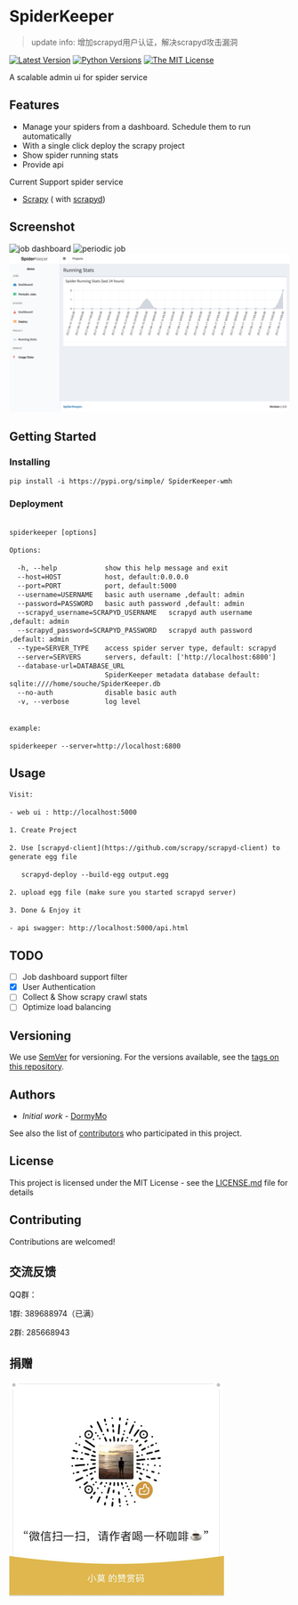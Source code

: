 # SpiderKeeper

> update info: 增加scrapyd用户认证，解决scrapyd攻击漏洞

[![Latest Version](http://img.shields.io/pypi/v/SpiderKeeper.svg)](https://pypi.python.org/pypi/SpiderKeeper)
[![Python Versions](http://img.shields.io/pypi/pyversions/SpiderKeeper.svg)](https://pypi.python.org/pypi/SpiderKeeper)
[![The MIT License](http://img.shields.io/badge/license-MIT-blue.svg)](https://github.com/DormyMo/SpiderKeeper/blob/master/LICENSE)
   
A scalable admin ui for spider service 

## Features

- Manage your spiders from a dashboard. Schedule them to run automatically
- With a single click deploy the scrapy project
- Show spider running stats
- Provide api


Current Support spider service
- [Scrapy](https://github.com/scrapy/scrapy) ( with [scrapyd](https://github.com/scrapy/scrapyd))

## Screenshot
![job dashboard](https://raw.githubusercontent.com/DormyMo/SpiderKeeper/master/screenshot/screenshot_1.png)
![periodic job](https://raw.githubusercontent.com/DormyMo/SpiderKeeper/master/screenshot/screenshot_2.png)
![running stats](https://raw.githubusercontent.com/DormyMo/SpiderKeeper/master/screenshot/screenshot_3.png)

## Getting Started


### Installing


```
pip install -i https://pypi.org/simple/ SpiderKeeper-wmh
```

### Deployment

``` 

spiderkeeper [options]

Options:

  -h, --help            show this help message and exit
  --host=HOST           host, default:0.0.0.0
  --port=PORT           port, default:5000
  --username=USERNAME   basic auth username ,default: admin
  --password=PASSWORD   basic auth password ,default: admin
  --scrapyd_username=SCRAPYD_USERNAME   scrapyd auth username ,default: admin
  --scrapyd_password=SCRAPYD_PASSWORD   scrapyd auth password ,default: admin
  --type=SERVER_TYPE    access spider server type, default: scrapyd
  --server=SERVERS      servers, default: ['http://localhost:6800']
  --database-url=DATABASE_URL
                        SpiderKeeper metadata database default: sqlite:////home/souche/SpiderKeeper.db
  --no-auth             disable basic auth
  -v, --verbose         log level
  

example:

spiderkeeper --server=http://localhost:6800

```

## Usage

```
Visit: 

- web ui : http://localhost:5000

1. Create Project

2. Use [scrapyd-client](https://github.com/scrapy/scrapyd-client) to generate egg file 

   scrapyd-deploy --build-egg output.egg

2. upload egg file (make sure you started scrapyd server)

3. Done & Enjoy it

- api swagger: http://localhost:5000/api.html

```

## TODO
- [ ] Job dashboard support filter
- [x] User Authentication
- [ ] Collect & Show scrapy crawl stats
- [ ] Optimize load balancing

## Versioning

We use [SemVer](http://semver.org/) for versioning. For the versions available, see the [tags on this repository](https://github.com/DormyMo/SpiderKeeper/tags). 

## Authors

- *Initial work* - [DormyMo](https://github.com/DormyMo)

See also the list of [contributors](https://github.com/DormyMo/SpiderKeeper/contributors) who participated in this project.

## License

This project is licensed under the MIT License - see the [LICENSE.md](LICENSE.md) file for details

## Contributing

Contributions are welcomed!

## 交流反馈

QQ群：

1群: 389688974（已满）

2群: 285668943

## 捐赠
![Contact](https://raw.githubusercontent.com/DormyMo/SpiderKeeper/master/screenshot/donate_wechat.png)
